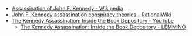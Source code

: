 - [Assassination of John F. Kennedy - Wikipedia](https://en.wikipedia.org/wiki/Assassination_of_John_F._Kennedy)
- [John F. Kennedy assassination conspiracy theories - RationalWiki](https://rationalwiki.org/wiki/John_F._Kennedy_assassination_conspiracy_theories)
- [The Kennedy Assassination: Inside the Book Depository - YouTube](https://www.youtube.com/watch?v=5u7euN1HTuU)
	- [The Kennedy Assassination: Inside the Book Depository - LEMMiNO](https://www.lemmi.no/p/the-kennedy-assassination-inside-the-book-depository)